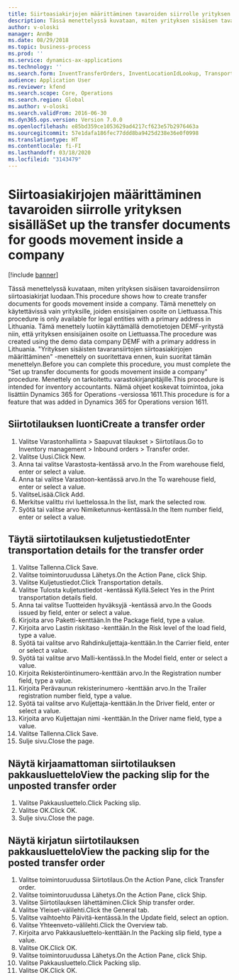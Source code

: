 ```yaml
---
title: Siirtoasiakirjojen määrittäminen tavaroiden siirrolle yrityksen sisällä
description: Tässä menettelyssä kuvataan, miten yrityksen sisäisen tavaroidensiirron siirtoasiakirjat luodaan.
author: v-oloski
manager: AnnBe
ms.date: 08/29/2018
ms.topic: business-process
ms.prod: ''
ms.service: dynamics-ax-applications
ms.technology: ''
ms.search.form: InventTransferOrders, InventLocationIdLookup, TransportationDocument, HcmWorkerLookUp, SrsReportViewerForm, InventTransferParmShip
audience: Application User
ms.reviewer: kfend
ms.search.scope: Core, Operations
ms.search.region: Global
ms.author: v-oloski
ms.search.validFrom: 2016-06-30
ms.dyn365.ops.version: Version 7.0.0
ms.openlocfilehash: e85bd359ce1053629ad4217cf623e57b2976463a
ms.sourcegitcommit: 57e1dafa186fec77ddd8ba9425d238e36e0f0998
ms.translationtype: HT
ms.contentlocale: fi-FI
ms.lasthandoff: 03/18/2020
ms.locfileid: "3143479"
---
```

# <a name="set-up-the-transfer-documents-for-goods-movement-inside-a-company"></a><span data-ttu-id="edf5e-103">Siirtoasiakirjojen määrittäminen tavaroiden siirrolle yrityksen sisällä</span><span class="sxs-lookup"><span data-stu-id="edf5e-103">Set up the transfer documents for goods movement inside a company</span></span>

[!include [banner](../../includes/banner.md)]

<span data-ttu-id="edf5e-104">Tässä menettelyssä kuvataan, miten yrityksen sisäisen tavaroidensiirron siirtoasiakirjat luodaan.</span><span class="sxs-lookup"><span data-stu-id="edf5e-104">This procedure shows how to create transfer documents for goods movement inside a company.</span></span> <span data-ttu-id="edf5e-105">Tämä menettely on käytettävissä vain yrityksille, joiden ensisijainen osoite on Liettuassa.</span><span class="sxs-lookup"><span data-stu-id="edf5e-105">This procedure is only available for legal entities with a primary address in Lithuania.</span></span> <span data-ttu-id="edf5e-106">Tämä menettely luotiin käyttämällä demotietojen DEMF-yritystä niin, että yrityksen ensisijainen osoite on Liettuassa.</span><span class="sxs-lookup"><span data-stu-id="edf5e-106">The procedure was created using the demo data company DEMF with a primary address in Lithuania.</span></span> <span data-ttu-id="edf5e-107">"Yrityksen sisäisten tavaransiirtojen siirtoasiakirjojen määrittäminen" -menettely on suoritettava ennen, kuin suoritat tämän menettelyn.</span><span class="sxs-lookup"><span data-stu-id="edf5e-107">Before you can complete this procedure, you must complete the "Set up transfer documents for goods movement inside a company" procedure.</span></span> <span data-ttu-id="edf5e-108">Menettely on tarkoitettu varastokirjanpitäjille.</span><span class="sxs-lookup"><span data-stu-id="edf5e-108">This procedure is intended for inventory accountants.</span></span> <span data-ttu-id="edf5e-109">Nämä ohjeet koskevat toimintoa, joka lisättiin Dynamics 365 for Operations -versiossa 1611.</span><span class="sxs-lookup"><span data-stu-id="edf5e-109">This procedure is for a feature that was added in Dynamics 365 for Operations version 1611.</span></span>


## <a name="create-a-transfer-order"></a><span data-ttu-id="edf5e-110">Siirtotilauksen luonti</span><span class="sxs-lookup"><span data-stu-id="edf5e-110">Create a transfer order</span></span>
1. <span data-ttu-id="edf5e-111">Valitse Varastonhallinta > Saapuvat tilaukset > Siirtotilaus.</span><span class="sxs-lookup"><span data-stu-id="edf5e-111">Go to Inventory management > Inbound orders > Transfer order.</span></span>
2. <span data-ttu-id="edf5e-112">Valitse Uusi.</span><span class="sxs-lookup"><span data-stu-id="edf5e-112">Click New.</span></span>
3. <span data-ttu-id="edf5e-113">Anna tai valitse Varastosta-kentässä arvo.</span><span class="sxs-lookup"><span data-stu-id="edf5e-113">In the From warehouse field, enter or select a value.</span></span>
4. <span data-ttu-id="edf5e-114">Anna tai valitse Varastoon-kentässä arvo.</span><span class="sxs-lookup"><span data-stu-id="edf5e-114">In the To warehouse field, enter or select a value.</span></span>
5. <span data-ttu-id="edf5e-115">ValitseLisää.</span><span class="sxs-lookup"><span data-stu-id="edf5e-115">Click Add.</span></span>
6. <span data-ttu-id="edf5e-116">Merkitse valittu rivi luettelossa.</span><span class="sxs-lookup"><span data-stu-id="edf5e-116">In the list, mark the selected row.</span></span>
7. <span data-ttu-id="edf5e-117">Syötä tai valitse arvo Nimiketunnus-kentässä.</span><span class="sxs-lookup"><span data-stu-id="edf5e-117">In the Item number field, enter or select a value.</span></span>

## <a name="enter-transportation-details-for-the-transfer-order"></a><span data-ttu-id="edf5e-118">Täytä siirtotilauksen kuljetustiedot</span><span class="sxs-lookup"><span data-stu-id="edf5e-118">Enter transportation details for the transfer order</span></span>
1. <span data-ttu-id="edf5e-119">Valitse Tallenna.</span><span class="sxs-lookup"><span data-stu-id="edf5e-119">Click Save.</span></span>
2. <span data-ttu-id="edf5e-120">Valitse toimintoruudussa Lähetys.</span><span class="sxs-lookup"><span data-stu-id="edf5e-120">On the Action Pane, click Ship.</span></span>
3. <span data-ttu-id="edf5e-121">Valitse Kuljetustiedot.</span><span class="sxs-lookup"><span data-stu-id="edf5e-121">Click Transportation details.</span></span>
4. <span data-ttu-id="edf5e-122">Valitse Tulosta kuljetustiedot -kentässä Kyllä.</span><span class="sxs-lookup"><span data-stu-id="edf5e-122">Select Yes in the Print transportation details field.</span></span>
5. <span data-ttu-id="edf5e-123">Anna tai valitse Tuotteiden hyväksyjä -kentässä arvo.</span><span class="sxs-lookup"><span data-stu-id="edf5e-123">In the Goods issued by field, enter or select a value.</span></span>
6. <span data-ttu-id="edf5e-124">Kirjoita arvo Paketti-kenttään.</span><span class="sxs-lookup"><span data-stu-id="edf5e-124">In the Package field, type a value.</span></span>
7. <span data-ttu-id="edf5e-125">Kirjoita arvo Lastin riskitaso -kenttään.</span><span class="sxs-lookup"><span data-stu-id="edf5e-125">In the Risk level of the load field, type a value.</span></span>
8. <span data-ttu-id="edf5e-126">Syötä tai valitse arvo Rahdinkuljettaja-kenttään.</span><span class="sxs-lookup"><span data-stu-id="edf5e-126">In the Carrier field, enter or select a value.</span></span>
9. <span data-ttu-id="edf5e-127">Syötä tai valitse arvo Malli-kentässä.</span><span class="sxs-lookup"><span data-stu-id="edf5e-127">In the Model field, enter or select a value.</span></span>
10. <span data-ttu-id="edf5e-128">Kirjoita Rekisteröintinumero-kenttään arvo.</span><span class="sxs-lookup"><span data-stu-id="edf5e-128">In the Registration number field, type a value.</span></span>
11. <span data-ttu-id="edf5e-129">Kirjoita Perävaunun rekisterinumero -kenttään arvo.</span><span class="sxs-lookup"><span data-stu-id="edf5e-129">In the Trailer registration number field, type a value.</span></span>
12. <span data-ttu-id="edf5e-130">Syötä tai valitse arvo Kuljettaja-kenttään.</span><span class="sxs-lookup"><span data-stu-id="edf5e-130">In the Driver field, enter or select a value.</span></span>
13. <span data-ttu-id="edf5e-131">Kirjoita arvo Kuljettajan nimi -kenttään.</span><span class="sxs-lookup"><span data-stu-id="edf5e-131">In the Driver name field, type a value.</span></span>
14. <span data-ttu-id="edf5e-132">Valitse Tallenna.</span><span class="sxs-lookup"><span data-stu-id="edf5e-132">Click Save.</span></span>
15. <span data-ttu-id="edf5e-133">Sulje sivu.</span><span class="sxs-lookup"><span data-stu-id="edf5e-133">Close the page.</span></span>

## <a name="view-the-packing-slip-for-the-unposted-transfer-order"></a><span data-ttu-id="edf5e-134">Näytä kirjaamattoman siirtotilauksen pakkausluettelo</span><span class="sxs-lookup"><span data-stu-id="edf5e-134">View the packing slip for the unposted transfer order</span></span>
1. <span data-ttu-id="edf5e-135">Valitse Pakkausluettelo.</span><span class="sxs-lookup"><span data-stu-id="edf5e-135">Click Packing slip.</span></span>
2. <span data-ttu-id="edf5e-136">Valitse OK.</span><span class="sxs-lookup"><span data-stu-id="edf5e-136">Click OK.</span></span>
3. <span data-ttu-id="edf5e-137">Sulje sivu.</span><span class="sxs-lookup"><span data-stu-id="edf5e-137">Close the page.</span></span>

## <a name="view-the-packing-slip-for-the-posted-transfer-order"></a><span data-ttu-id="edf5e-138">Näytä kirjatun siirtotilauksen pakkausluettelo</span><span class="sxs-lookup"><span data-stu-id="edf5e-138">View the packing slip for the posted transfer order</span></span>
1. <span data-ttu-id="edf5e-139">Valitse toimintoruudussa Siirtotilaus.</span><span class="sxs-lookup"><span data-stu-id="edf5e-139">On the Action Pane, click Transfer order.</span></span>
2. <span data-ttu-id="edf5e-140">Valitse toimintoruudussa Lähetys.</span><span class="sxs-lookup"><span data-stu-id="edf5e-140">On the Action Pane, click Ship.</span></span>
3. <span data-ttu-id="edf5e-141">Valitse Siirtotilauksen lähettäminen.</span><span class="sxs-lookup"><span data-stu-id="edf5e-141">Click Ship transfer order.</span></span>
4. <span data-ttu-id="edf5e-142">Valitse Yleiset-välilehti.</span><span class="sxs-lookup"><span data-stu-id="edf5e-142">Click the General tab.</span></span>
5. <span data-ttu-id="edf5e-143">Valitse vaihtoehto Päivitä-kentässä.</span><span class="sxs-lookup"><span data-stu-id="edf5e-143">In the Update field, select an option.</span></span>
6. <span data-ttu-id="edf5e-144">Valitse Yhteenveto-välilehti.</span><span class="sxs-lookup"><span data-stu-id="edf5e-144">Click the Overview tab.</span></span>
7. <span data-ttu-id="edf5e-145">Kirjoita arvo Pakkausluettelo-kenttään.</span><span class="sxs-lookup"><span data-stu-id="edf5e-145">In the Packing slip field, type a value.</span></span>
8. <span data-ttu-id="edf5e-146">Valitse OK.</span><span class="sxs-lookup"><span data-stu-id="edf5e-146">Click OK.</span></span>
9. <span data-ttu-id="edf5e-147">Valitse toimintoruudussa Lähetys.</span><span class="sxs-lookup"><span data-stu-id="edf5e-147">On the Action Pane, click Ship.</span></span>
10. <span data-ttu-id="edf5e-148">Valitse Pakkausluettelo.</span><span class="sxs-lookup"><span data-stu-id="edf5e-148">Click Packing slip.</span></span>
11. <span data-ttu-id="edf5e-149">Valitse OK.</span><span class="sxs-lookup"><span data-stu-id="edf5e-149">Click OK.</span></span>

